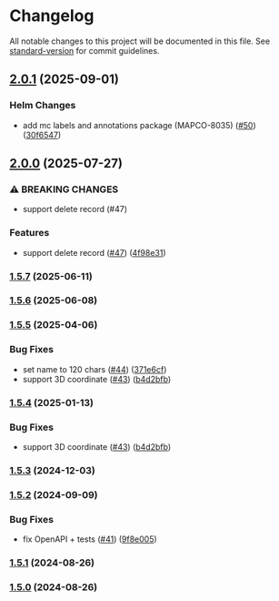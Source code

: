 # Changelog

All notable changes to this project will be documented in this file. See [standard-version](https://github.com/conventional-changelog/standard-version) for commit guidelines.

## [2.0.1](https://github.com/MapColonies/store-trigger/compare/v2.0.0...v2.0.1) (2025-09-01)


### Helm Changes

* add mc labels and annotations package (MAPCO-8035) ([#50](https://github.com/MapColonies/store-trigger/issues/50)) ([30f6547](https://github.com/MapColonies/store-trigger/commit/30f65477eabe2db58984fcbc4f058dcaf31f5406))

## [2.0.0](https://github.com/MapColonies/store-trigger/compare/v1.5.7...v2.0.0) (2025-07-27)


### ⚠ BREAKING CHANGES

* support delete record (#47)

### Features

* support delete record ([#47](https://github.com/MapColonies/store-trigger/issues/47)) ([4f98e31](https://github.com/MapColonies/store-trigger/commit/4f98e315a88ab6158a638b89ad5991ff7082eb52))

### [1.5.7](https://github.com/MapColonies/store-trigger/compare/v1.5.6...v1.5.7) (2025-06-11)

### [1.5.6](https://github.com/MapColonies/store-trigger/compare/v1.5.5...v1.5.6) (2025-06-08)

### [1.5.5](https://github.com/MapColonies/store-trigger/compare/v1.5.3...v1.5.5) (2025-04-06)


### Bug Fixes

* set name to 120 chars ([#44](https://github.com/MapColonies/store-trigger/issues/44)) ([371e6cf](https://github.com/MapColonies/store-trigger/commit/371e6cfc06ba10d4b9a1c46285036de8a19a2da6))
* support 3D coordinate ([#43](https://github.com/MapColonies/store-trigger/issues/43)) ([b4d2bfb](https://github.com/MapColonies/store-trigger/commit/b4d2bfb827e98e36c5fc16e80cb8a595480dbe67))

### [1.5.4](https://github.com/MapColonies/store-trigger/compare/v1.5.3...v1.5.4) (2025-01-13)


### Bug Fixes

* support 3D coordinate ([#43](https://github.com/MapColonies/store-trigger/issues/43)) ([b4d2bfb](https://github.com/MapColonies/store-trigger/commit/b4d2bfb827e98e36c5fc16e80cb8a595480dbe67))

### [1.5.3](https://github.com/MapColonies/store-trigger/compare/v1.5.2...v1.5.3) (2024-12-03)

### [1.5.2](https://github.com/MapColonies/store-trigger/compare/v1.5.1...v1.5.2) (2024-09-09)


### Bug Fixes

* fix OpenAPI + tests ([#41](https://github.com/MapColonies/store-trigger/issues/41)) ([9f8e005](https://github.com/MapColonies/store-trigger/commit/9f8e00539bc25606006848ce41ed0d0bf5c926a9))

### [1.5.1](https://github.com/MapColonies/store-trigger/compare/v1.5.0...v1.5.1) (2024-08-26)

### [1.5.0](https://github.com/MapColonies/store-trigger/compare/v1.5.0...v1.0.2) (2024-08-26)
